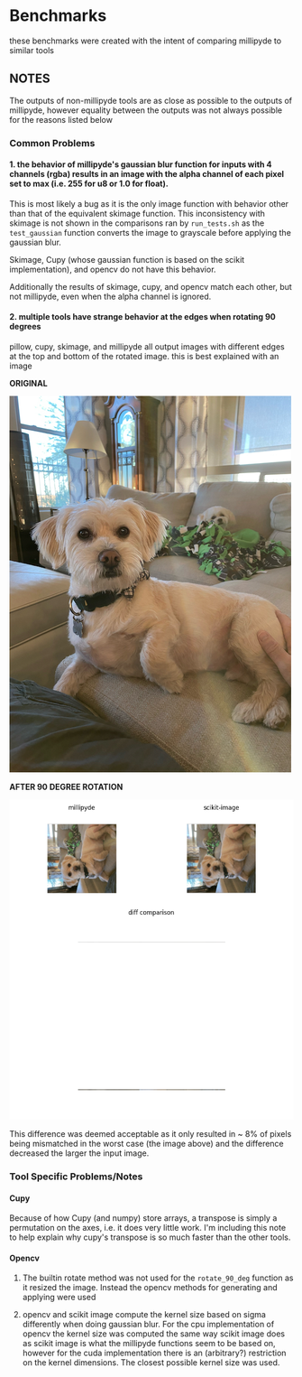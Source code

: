 # Benchmarks

these benchmarks were created with the intent of comparing millipyde to similar tools

## NOTES

The outputs of non-millipyde tools are as close as possible to the outputs of millipyde, however equality between the outputs was not always possible for the reasons listed below

### Common Problems

#### 1. the behavior of millipyde's gaussian blur function for inputs with 4 channels (rgba) results in an image with the alpha channel of each pixel set to max (i.e. 255 for u8 or 1.0 for float).

This is most likely a bug as it is the only image function with behavior other than that of the equivalent skimage function. This inconsistency with skimage is not shown in the comparisons ran by `run_tests.sh` as the `test_gaussian` function converts the image to grayscale before applying the gaussian blur.

Skimage, Cupy (whose gaussian function is based on the scikit implementation), and opencv do not have this behavior.

Additionally the results of skimage, cupy, and opencv match each other, but not millipyde, even when the alpha channel is ignored.

#### 2. multiple tools have strange behavior at the edges when rotating 90 degrees

pillow, cupy, skimage, and millipyde all output images with different edges at the top and bottom of the rotated image. this is best explained with an image

**ORIGINAL**

![original image](./inputs/charlie12.png)

**AFTER 90 DEGREE ROTATION**

![diff between millipyde and skimage](./outputs/diff-comparison-millipyde-scikit-image-rotate_90_deg.png)

This difference was deemed acceptable as it only resulted in ~ 8% of pixels being mismatched in the worst case (the image above) and the difference decreased the larger the input image.

### Tool Specific Problems/Notes

#### Cupy
 
Because of how Cupy (and numpy) store arrays, a transpose is simply a permutation on the axes, i.e. it does very little work. I'm including this note to help explain why cupy's transpose is so much faster than the other tools.

#### Opencv

1. The builtin rotate method was not used for the `rotate_90_deg` function as it resized the image. Instead the opencv methods for generating and applying were used

2. opencv and scikit image compute the kernel size based on sigma differently when doing gaussian blur. For the cpu implementation of opencv the kernel size was computed the same way scikit image does as scikit image is what the millipyde functions seem to be based on, however for the cuda implementation there is an (arbitrary?) restriction on the kernel dimensions. The closest possible kernel size was used.



